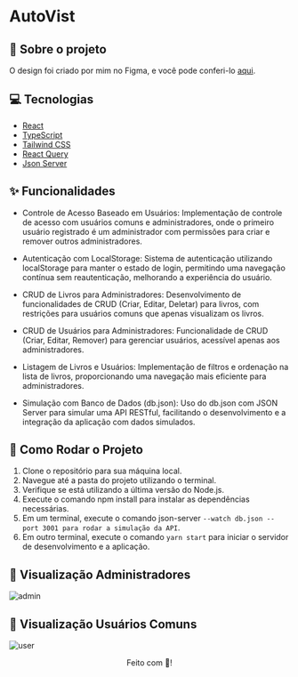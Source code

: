 # AutoVist

## :book: Sobre o projeto

O design foi criado por mim no Figma, e você pode conferi-lo [aqui](https://www.figma.com/design/qpgEpcPm2SJPvSSJbJKZOf/Books-Management?node-id=0-1&node-type=canvas&t=saAso9SDBRs4Vz2h-0).

## :computer: Tecnologias

- [React](https://legacy.reactjs.org/docs/create-a-new-react-app.html)
- [TypeScript](https://www.typescriptlang.org/)
- [Tailwind CSS](https://tailwindcss.com/docs/width)
- [React Query](https://www.npmjs.com/package/react-query)
- [Json Server](https://www.npmjs.com/package/json-server)


## :sparkles: Funcionalidades

- Controle de Acesso Baseado em Usuários: Implementação de controle de acesso com usuários comuns e administradores, onde o primeiro usuário registrado é um administrador com permissões para criar e remover outros administradores.

- Autenticação com LocalStorage: Sistema de autenticação utilizando localStorage para manter o estado de login, permitindo uma navegação contínua sem reautenticação, melhorando a experiência do usuário.

- CRUD de Livros para Administradores: Desenvolvimento de funcionalidades de CRUD (Criar, Editar, Deletar) para livros, com restrições para usuários comuns que apenas visualizam os livros.

- CRUD de Usuários para Administradores: Funcionalidade de CRUD (Criar, Editar, Remover) para gerenciar usuários, acessível apenas aos administradores.

- Listagem de Livros e Usuários: Implementação de filtros e ordenação na lista de livros, proporcionando uma navegação mais eficiente para administradores.

- Simulação com Banco de Dados (db.json): Uso do db.json com JSON Server para simular uma API RESTful, facilitando o desenvolvimento e a integração da aplicação com dados simulados.

## :rocket: Como Rodar o Projeto

1. Clone o repositório para sua máquina local.
2. Navegue até a pasta do projeto utilizando o terminal.
3. Verifique se está utilizando a última versão do Node.js.
4. Execute o comando npm install para instalar as dependências necessárias.
5. Em um terminal, execute o comando json-server `--watch db.json --port 3001 para rodar a simulação da API`.
6. Em outro terminal, execute o comando `yarn start` para iniciar o servidor de desenvolvimento e a aplicação.

## :tada: Visualização Administradores

![admin](https://github.com/user-attachments/assets/d0d9dcdb-77b2-4187-8971-9d76804660eb)

## :tada: Visualização Usuários Comuns

![user](https://github.com/user-attachments/assets/f1ecddb9-9fee-4bbd-97e0-3946d9526717)

<div align="center">Feito com 💜!</div>
